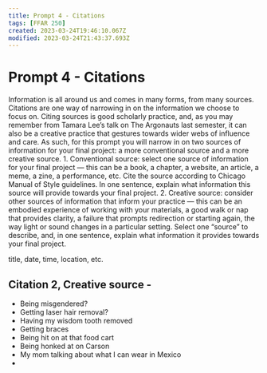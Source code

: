 ```yaml
---
title: Prompt 4 - Citations
tags: [FFAR 250]
created: 2023-03-24T19:46:10.067Z
modified: 2023-03-24T21:43:37.693Z
---
```


# Prompt 4 - Citations

Information is all around us and comes in many forms, from many sources. Citations are one way of narrowing in on the information we choose to focus on. Citing sources is good scholarly practice, and, as you may remember from Tamara Lee’s talk on The Argonauts last semester, it can also be a creative practice that gestures towards wider webs of influence and care. As such, for this prompt you will narrow in on two sources of information for your final project: a more conventional source and a more creative source. 1. Conventional source: select one source of information for your final project — this can be a book, a chapter, a website, an article, a meme, a zine, a performance, etc. Cite the source according to Chicago Manual of Style guidelines. In one sentence, explain what information this source will provide towards your final project. 2. Creative source: consider other sources of information that inform your practice — this can be an embodied experience of working with your materials, a good walk or nap that provides clarity, a failure that prompts redirection or starting again, the way light or sound changes in a particular setting. Select one “source” to describe, and, in one sentence, explain what information it provides towards your final project.


title, date, time, location, etc.


## Citation 2, Creative source - 
- Being misgendered?
- Getting laser hair removal?
- Having my wisdom tooth removed
- Getting braces
- Being hit on at that food cart
- Being honked at on Carson
- My mom talking about what I can wear in Mexico
- 
